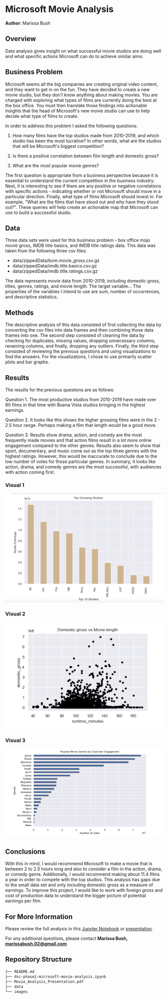 # Microsoft Movie Analysis

**Author**: Marissa Bush

## Overview

Data analysis gives insight on what successful movie studios are doing well and what specific actions Microsoft can do to achieve similar aims.

## Business Problem

Microsoft seems all the big companies are creating original video content, and they want to get in on the fun. They have decided to create a new movie studio, but they don't know anything about making movies. You are charged with exploring what types of films are currently doing the best at the box office. You must then translate those findings into actionable insights that the head of Microsoft's new movie studio can use to help decide what type of films to create.

In order to address this problem I asked the following questions:

1. How many films have the top studios made from 2010-2019, and which studio has been the most lucrative? In other words, what are the studios that will be Microsoft's biggest competition?

2. Is there a positive correlation between film length and domestic gross?

3. What are the most popular movie genres?

The first question is appropriate from a  business perspective because it is essential to understand the current competition in the business industry. Next, it is interesting to see if there are any positive or negative correlations with specific actions - indicating whether or not Microsoft should move in a particular direction. Finally, what type of films Microsoft should invest in. For example, "What are the films that have stood out and why have they stood out?". These queries will help create an actionable map that Microsoft can use to build a successful studio.

## Data

Three data sets were used for this business problem - box office mojo movie gross, IMDB title basics, and IMDB title ratings data. This data was taken from the following three csv files: 

+ data/zippedData/bom.movie_gross.csv.gz
+ data/zippedData/imdb.title.basics.csv.gz
+ data/zippedData/imdb.title.ratings.csv.gz

The data represents movie data from 2010-2019, including domestic gross, titles, genres, ratings, and movie length. The target variable... The properties of the variables I intend to use are sum, number of occurrences, and descriptive statistics.

## Methods

The descriptive analysis of this data consisted of first collecting the data by converting the csv files into data frames and then combining those data frames into one. The second step consisted of cleaning the data by checking for duplicates, missing values, dropping unnecessary columns, renaming columns, and finally, dropping any outliers. Finally, the third step consisted of reviewing the previous questions and using visualizations to find the answers. For the visualizations, I chose to use primarily scatter plots and bar graphs.

## Results

The results for the previous questions are as follows:

Question 1. The most productive studios from 2010-2019 have made over 80 films in that time with Buena Vista studios bringing in the highest earnings.

Question 2. It looks like this shows the higher grossing films were in the 2 - 2.5 hour range. Perhaps making a film that length would be a good move.

Question 3. Results show drama, action, and comedy are the most frequently made movies and that action films result in a lot more online engagement compared to the other genres. Results also seem to show that sport, documentary, and music come out as the top three genres with the highest ratings. However, this would be inaccurate to conclude due to the low number of votes for those particular genres. In summary, it looks like action, drama, and comedy genres are the most successful, with audiences with action coming first.


### Visual 1
![Top Grossing Studios bar chart](images/q1-2.png)

### Visual 2
![Domestic Gross vs Movie Length](images/q2.png)

### Visual 3
![Popular Movie Genres by Customer Engagement](images/q3-customer.png)

## Conclusions

With this in mind, I would recommend Microsoft to make a movie that is between 2 to 2.5 hours long and also to consider a film in the action, drama, or comedy genre. Additionally, I would recommend making about 11.4 films a year in order to compete with the top studios. This analysis has gaps due to the small data set and only including domestic gross as a measure of earnings. To improve this project, I would like to work with foreign gross and cost of production data to understand the bigger picture of potential earnings per film. 


## For More Information

Please review the full analysis in this [Jupyter Notebook](https://github.com/Marissa841/Movie-Analysis/blob/main/dsc-phase1-microsoft-movie-analysis.ipynb) or [presentation](Movie_Analysis_Presentation.pdf).

For any additional questions, please contact **Marissa Bush, marissabush.02@gmail.com**

## Repository Structure

```
├── README.md                           
├── dsc-phase1-microsoft-movie-analysis.ipynb 
├── Movie_Analysis_Presentation.pdf       
├── data                                
└── images                              
```
